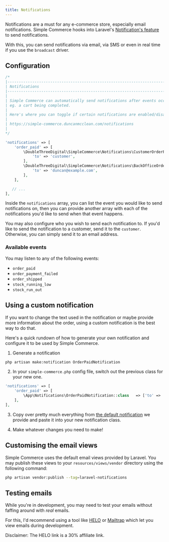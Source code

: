 ```yaml
---
title: Notifications
---
```


Notifications are a must for any e-commerce store, especially email notifications. Simple Commerce hooks into Laravel's [Notification's feature](https://laravel.com/docs/master/notifications) to send notifications.

With this, you can send notifications via email, via SMS or even in real time if you use the `broadcast` driver.

## Configuration

```php
/*
|--------------------------------------------------------------------------
| Notifications
|--------------------------------------------------------------------------
|
| Simple Commerce can automatically send notifications after events occur in your store.
| eg. a cart being completed.
|
| Here's where you can toggle if certain notifications are enabled/disabled.
|
| https://simple-commerce.duncanmcclean.com/notifications
|
*/

'notifications' => [
    'order_paid' => [
        \DoubleThreeDigital\SimpleCommerce\Notifications\CustomerOrderPaid::class => [
            'to' => 'customer',
        ],
        \DoubleThreeDigital\SimpleCommerce\Notifications\BackOfficeOrderPaid::class => [
            'to' => 'duncan@example.com',
        ],
    ],

   // ...
],
```

Inside the `notifications` array, you can list the event you would like to send notifications on, then you can provide another array with each of the notifications you'd like to send when that event happens.

You may also configure who you wish to send each notification to. If you'd like to send the notification to a customer, send it to the `customer`. Otherwise, you can simply send it to an email address.

### Available events

You may listen to any of the following events:

- `order_paid`
- `order_payment_failed`
- `order_shipped`
- `stock_running_low`
- `stock_run_out`

## Using a custom notification

If you want to change the text used in the notification or maybe provide more information about the order, using a custom notification is the best way to do that.

Here's a quick rundown of how to generate your own notification and configure it to be used by Simple Commerce.

1. Generate a notification

```bash
php artisan make:notification OrderPaidNotification
```

2. In your `simple-commerce.php` config file, switch out the previous class for your new one.

```php
'notifications' => [
    'order_paid' => [
        \App\Notifications\OrderPaidNotification::class   => ['to' => 'customer'],
    ],
],
```

3. Copy over pretty much everything from [the default notification](https://github.com/duncanmcclean/simple-commerce/blob/3.x/src/Notifications/CustomerOrderPaid.php#L15) we provide and paste it into your new notification class.

4. Make whatever changes you need to make!

## Customising the email views

Simple Commerce uses the default email views provided by Laravel. You may publish these views to your `resources/views/vendor` directory using the following command:

```bash
php artisan vendor:publish --tag=laravel-notifications
```

## Testing emails

While you're in development, you may need to test your emails without faffing around with _real_ emails.

For this, I'd recommend using a tool like [HELO](https://a.paddle.com/v2/click/103161/130785?link=2990) or [Mailtrap](https://mailtrap.io/) which let you view emails during development.

Disclaimer: The HELO link is a 30% affiliate link.
